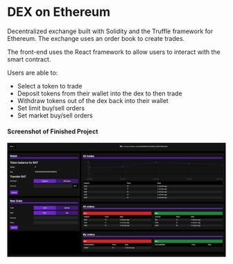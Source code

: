 # DEX on Ethereum

Decentralized exchange built with Solidity and the Truffle framework for Ethereum. The exchange uses an order book to create trades.

The front-end uses the React framework to allow users to interact with the smart contract.

Users are able to:
- Select a token to trade
- Deposit tokens from their wallet into the dex to then trade
- Withdraw tokens out of the dex back into their wallet
- Set limit buy/sell orders
- Set market buy/sell orders

#### Screenshot of Finished Project
![DEX screenshot](imgs/dex_screenshot.png)